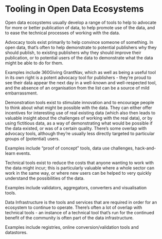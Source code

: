 Tooling in Open Data Ecosystems
===============================

Open data ecosystems usually develop a range of tools to help to advocate for more or better publication of data, to help promote use of the data, and to ease the technical processes of working with the data. 

Advocacy tools exist primarily to help convince someone of something. In open data, that’s often to help demonstrate to potential publishers why they should publish, to existing publishers why they should improve their publication, or to potential users of the data to demonstrate what the data might be able to do for them. 

Examples include 360Giving GrantNav, which as well as being a useful tool in its own right is a potent advocacy tool for publishers - they’re proud to see their data appear the next day in a well-known and well-respected tool, and the absence of an organisation from the list can be a source of mild embarrassment. 

Demonstration tools exist to stimulate innovation and to encourage people to think about what might be possible with the data. They can either offer incentives for interesting use of real existing data (which also then leads to valuable insight about the challenges of working with the real data), or by using fictitious data, as a way of demonstrating what would be possible if the data existed, or was of a certain quality. There’s some overlap with advocacy tools, although they’re usually less directly targeted to particular groups of (potential) users. 

Examples include “proof of concept” tools, data use challenges, hack-and-learn events. 

Technical tools exist to reduce the costs that anyone wanting to work with the data might incur; this is particularly valuable where a whole sector can work in the same way, or where new users can be helped to very quickly understand the possibilities of the data.

Examples include validators, aggregators, converters and visualisation tools. 

Data Infrastructure is the tools and services that are required in order for an ecosystem to continue to operate. There’s often a lot of overlap with technical tools - an instance of a technical tool that’s run for the continued benefit of the community is often part of the data infrastructure. 

Examples include registries, online conversion/validation tools and datastores. 
